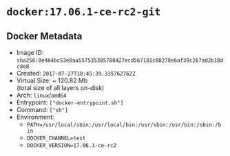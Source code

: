 # `docker:17.06.1-ce-rc2-git`

## Docker Metadata

- Image ID: `sha256:0e464bc53e8aa557535385780427ecd567101c08278e6af39c267ad2b18dc8e8`
- Created: `2017-07-27T18:45:39.335762762Z`
- Virtual Size: ~ 120.82 Mb  
  (total size of all layers on-disk)
- Arch: `linux`/`amd64`
- Entrypoint: `["docker-entrypoint.sh"]`
- Command: `["sh"]`
- Environment:
  - `PATH=/usr/local/sbin:/usr/local/bin:/usr/sbin:/usr/bin:/sbin:/bin`
  - `DOCKER_CHANNEL=test`
  - `DOCKER_VERSION=17.06.1-ce-rc2`
